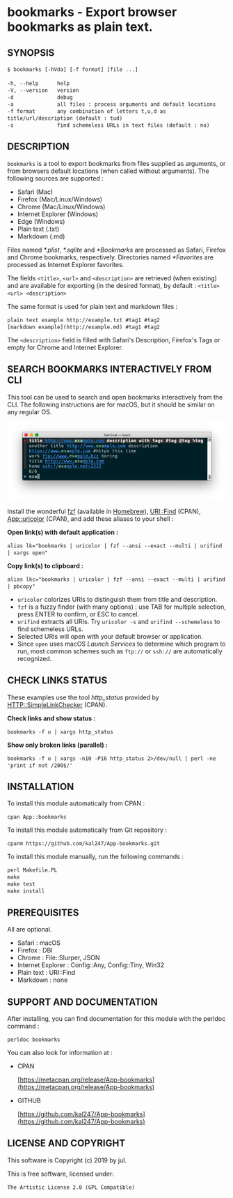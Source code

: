 bookmarks - Export browser bookmarks as plain text.
===================================================

SYNOPSIS
--------

    $ bookmarks [-hVda] [-f format] [file ...]

    -h, --help      help
    -V, --version   version
    -d              debug
    -a              all files : process arguments and default locations
    -f format       any combination of letters t,u,d as title/url/description (default : tud)
    -s              find schemeless URLs in text files (default : no)


DESCRIPTION
-----------

`bookmarks` is a tool to export bookmarks from files supplied as arguments, or
from browsers default locations (when called without arguments). The following
sources are supported :

- Safari (Mac)
- Firefox (Mac/Linux/Windows)
- Chrome (Mac/Linux/Windows)
- Internet Explorer (Windows)
- Edge (Windows)
- Plain text (.txt)
- Markdown (.md)

Files named _*.plist_, _*.sqlite_ and _*Bookmarks_ are processed as Safari, Firefox
and Chrome bookmarks, respectively. Directories named _*Favorites_ are processed
as Internet Explorer favorites.

The fields `<title>`, `<url>` and `<description>` are retrieved (when existing) and
are available for exporting (in the desired format), by default :
`<title> <url> <description>`

The same format is used for plain text and markdown files :
```
plain text example http://example.txt #tag1 #tag2
[markdown example](http://example.md) #tag1 #tag2
```

The `<description>` field is filled with Safari's Description, Firefox's Tags or
empty for Chrome and Internet Explorer.


SEARCH BOOKMARKS INTERACTIVELY FROM CLI
---------------------------------------

This tool can be used to search and open bookmarks interactively from the CLI. The
following instructions are for macOS, but it should be similar on any regular OS.

![](tty.png)

Install the wonderful [fzf](https://github.com/junegunn/fzf) (available in
[Homebrew](https://brew.sh)), [URI::Find](https://github.com/schwern/URI-Find) (CPAN),
[App::uricolor](https://github.com/kal247/App-uricolor) (CPAN),
and add these aliases to your shell :

**Open link(s) with default application :**
```
alias lk="bookmarks | uricolor | fzf --ansi --exact --multi | urifind | xargs open"
```

**Copy link(s) to clipboard :**
```
alias lkc="bookmarks | uricolor | fzf --ansi --exact --multi | urifind | pbcopy"
```

- `uricolor` colorizes URIs to distinguish them from title and description.
- `fzf` is a fuzzy finder (with many options) : use TAB for multiple selection, press ENTER to confirm, or ESC to cancel.
- `urifind` extracts all URIs. Try `uricolor -s` and `urifind --schemeless` to find schemeless URLs.
- Selected URIs will open with your default browser or application.
- Since `open` uses macOS _Launch Services_ to determine which program to run, most common schemes such as `ftp://` or `ssh://` are automatically recognized.


CHECK LINKS STATUS
------------------

These examples use the tool _http_status_ provided by [HTTP::SimpleLinkChecker](https://metacpan.org/pod/HTTP::SimpleLinkChecker) (CPAN).

**Check links and show status :**
```
bookmarks -f u | xargs http_status
```

**Show only broken links (parallel) :**
```
bookmarks -f u | xargs -n10 -P16 http_status 2>/dev/null | perl -ne 'print if not /200$/'
```


INSTALLATION
------------

To install this module automatically from CPAN :

    cpan App::bookmarks

To install this module automatically from Git repository :

    cpanm https://github.com/kal247/App-bookmarks.git

To install this module manually, run the following commands :

    perl Makefile.PL
    make     
    make test
    make install


PREREQUISITES
-------------

All are optional.

- Safari : macOS
- Firefox : DBI
- Chrome : File::Slurper, JSON
- Internet Explorer : Config::Any, Config::Tiny, Win32
- Plain text : URI::Find
- Markdown : none


SUPPORT AND DOCUMENTATION
-------------------------

After installing, you can find documentation for this module with the
perldoc command :

    perldoc bookmarks

You can also look for information at :

- CPAN

    [https://metacpan.org/release/App-bookmarks](https://metacpan.org/release/App-bookmarks)

- GITHUB

    [https://github.com/kal247/App-bookmarks](https://github.com/kal247/App-bookmarks)


LICENSE AND COPYRIGHT
---------------------

This software is Copyright (c) 2019 by jul.

This is free software, licensed under:

    The Artistic License 2.0 (GPL Compatible)